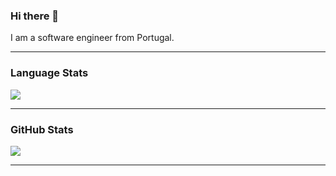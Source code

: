 ### Hi there 👋
I am a software engineer from Portugal.

---

### Language Stats
<img align="center" src="https://github-readme-stats.vercel.app/api/top-langs/?username=josepfranco&layout=compact" />

---
### GitHub Stats
<img align="center" src="https://github-readme-stats.vercel.app/api?username=josepfranco&count_private=true" />

---

